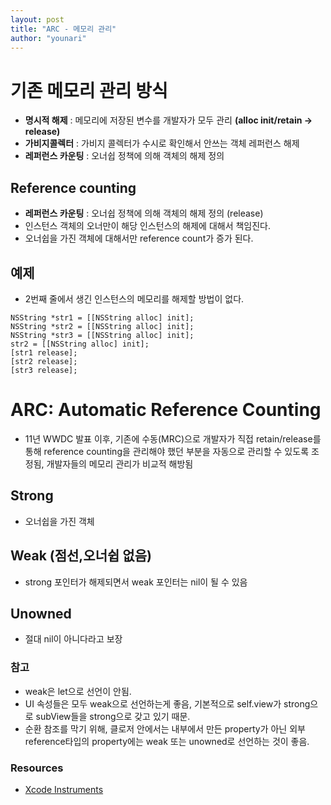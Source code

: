 ```yaml
---
layout: post
title: "ARC - 메모리 관리"
author: "younari"
---
```


# 기존 메모리 관리 방식
- **명시적 해제** : 메모리에 저장된 변수를 개발자가 모두 관리 **(alloc init/retain -> release)**- **가비지콜렉터** : 가비지 콜렉터가 수시로 확인해서 안쓰는 객체 레퍼런스 해제 
- **레퍼런스 카운팅** : 오너쉽 정책에 의해 객체의 해제 정의


## Reference counting
- **레퍼런스 카운팅** : 오너쉽 정책에 의해 객체의 해제 정의 (release)
- 인스턴스 객체의 오너만이 해당 인스턴스의 해제에 대해서 책임진다.
- 오너쉽을 가진 객체에 대해서만 reference count가 증가 된다.

## 예제
- 2번째 줄에서 생긴 인스턴스의 메모리를 해제할 방법이 없다.

```
NSString *str1 = [[NSString alloc] init];NSString *str2 = [[NSString alloc] init];NSString *str3 = [[NSString alloc] init];str2 = [[NSString alloc] init];[str1 release];[str2 release];[str3 release];
```

# ARC: Automatic Reference Counting
- 11년 WWDC 발표 이후, 기존에 수동(MRC)으로 개발자가 직접 retain/release를 통해 reference counting을 관리해야 했던 부분을 자동으로 관리할 수 있도록 조정됨, 개발자들의 메모리 관리가 비교적 해방됨

## Strong 
- 오너쉽을 가진 객체
## Weak (점선,오너쉽 없음)
- strong 포인터가 해제되면서 weak 포인터는 nil이 될 수 있음
## Unowned
- 절대 nil이 아니다라고 보장

### 참고
- weak은 let으로 선언이 안됨.
- UI 속성들은 모두 weak으로 선언하는게 좋음, 기본적으로 self.view가 strong으로 subView들을 strong으로 갖고 있기 때문.
- 순환 참조를 막기 위해, 클로저 안에서는 내부에서 만든 property가 아닌 외부 reference타입의 property에는 weak 또는 unowned로 선언하는 것이 좋음.

### Resources
- [Xcode Instruments](https://developer.apple.com/library/content/documentation/DeveloperTools/Conceptual/InstrumentsUserGuide/index.html)



